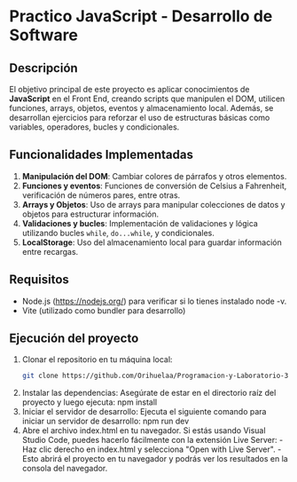 # Practico JavaScript - Desarrollo de Software 

## Descripción
 El objetivo principal de este proyecto es aplicar conocimientos de **JavaScript** en el Front End, creando scripts que manipulen el DOM, utilicen funciones, arrays, objetos, eventos y almacenamiento local. Además, se desarrollan ejercicios para reforzar el uso de estructuras básicas como variables, operadores, bucles y condicionales.

## Funcionalidades Implementadas
1. **Manipulación del DOM**: Cambiar colores de párrafos y otros elementos.
2. **Funciones y eventos**: Funciones de conversión de Celsius a Fahrenheit, verificación de números pares, entre otras.
3. **Arrays y Objetos**: Uso de arrays para manipular colecciones de datos y objetos para estructurar información.
4. **Validaciones y bucles**: Implementación de validaciones y lógica utilizando bucles `while`, `do...while`, y condicionales.
5. **LocalStorage**: Uso del almacenamiento local para guardar información entre recargas.

## Requisitos
- Node.js (https://nodejs.org/) para verificar si lo tienes instalado node -v. 
- Vite (utilizado como bundler para desarrollo)

## Ejecución del proyecto
1. Clonar el repositorio en tu máquina local:
   ```bash
   git clone https://github.com/Orihuelaa/Programacion-y-Laboratorio-3

2. Instalar las dependencias: Asegúrate de estar en el directorio raíz del proyecto y luego ejecuta: npm install
3. Iniciar el servidor de desarrollo: Ejecuta el siguiente comando para iniciar un servidor de desarrollo: npm run dev
4. Abre el archivo index.html en tu navegador. Si estás usando Visual Studio Code, puedes hacerlo fácilmente con la extensión Live Server:
    -Haz clic derecho en index.html y selecciona "Open with Live Server".
    -Esto abrirá el proyecto en tu navegador y podrás ver los resultados en la consola del navegador.